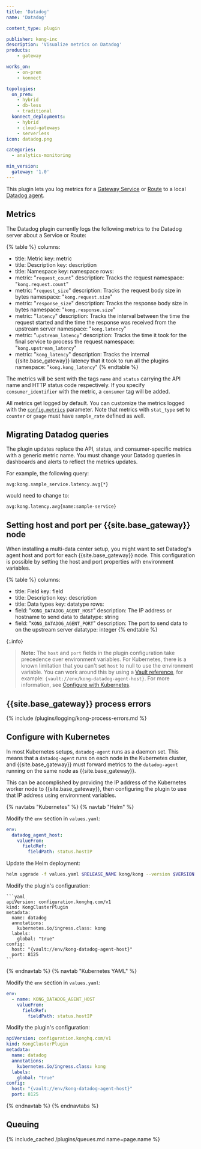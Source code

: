 ```yaml
---
title: 'Datadog'
name: 'Datadog'

content_type: plugin

publisher: kong-inc
description: 'Visualize metrics on Datadog'
products:
    - gateway

works_on:
    - on-prem
    - konnect

topologies:
  on_prem:
    - hybrid
    - db-less
    - traditional
  konnect_deployments:
    - hybrid
    - cloud-gateways
    - serverless
icon: datadog.png

categories:
  - analytics-monitoring

min_version:
  gateway: '1.0'
---
```


This plugin lets you log metrics for a [Gateway Service](/gateway/entities/service/) or [Route](/gateway/entities/route/) to a local [Datadog agent](https://docs.datadoghq.com/agent/basic_agent_usage/).

## Metrics
The Datadog plugin currently logs the following metrics to the Datadog server about a Service or Route:

{% table %}
columns:
  - title: Metric
    key: metric
  - title: Description
    key: description
  - title: Namespace
    key: namespace
rows:
  - metric: "`request_count`"
    description: Tracks the request
    namespace: "`kong.request.count`"
  - metric: "`request_size`"
    description: Tracks the request body size in bytes
    namespace: "`kong.request.size`"
  - metric: "`response_size`"
    description: Tracks the response body size in bytes
    namespace: "`kong.response.size`"
  - metric: "`latency`"
    description: Tracks the interval between the time the request started and the time the response was received from the upstream server
    namespace: "`kong.latency`"
  - metric: "`upstream_latency`"
    description: Tracks the time it took for the final service to process the request
    namespace: "`kong.upstream_latency`"
  - metric: "`kong_latency`"
    description: Tracks the internal {{site.base_gateway}} latency that it took to run all the plugins
    namespace: "`kong.kong_latency`"
{% endtable %}


The metrics will be sent with the tags `name` and `status` carrying the API name and HTTP status code respectively. If you specify `consumer_identifier` with the metric, a `consumer` tag will be added.

All metrics get logged by default. You can customize the metrics logged with the [`config.metrics`](./reference/#schema--config-metrics) parameter. Note that metrics with `stat_type` set to `counter` or `gauge` must have `sample_rate` defined as well.

## Migrating Datadog queries
The plugin updates replace the API, status, and consumer-specific metrics with a generic metric name.
You must change your Datadog queries in dashboards and alerts to reflect the metrics updates.

For example, the following query:
```
avg:kong.sample_service.latency.avg{*}
```
would need to change to:

```
avg:kong.latency.avg{name:sample-service}
```

## Setting host and port per {{site.base_gateway}} node

When installing a multi-data center setup, you might want to set Datadog's agent host and port for each {{site.base_gateway}} node. This configuration is possible by setting the host and port properties with environment variables.

{% table %}
columns:
  - title: Field
    key: field
  - title: Description
    key: description
  - title: Data types
    key: datatype
rows:
  - field: "`KONG_DATADOG_AGENT_HOST`"
    description: The IP address or hostname to send data to
    datatype: string
  - field: "`KONG_DATADOG_AGENT_PORT`"
    description: The port to send data to on the upstream server
    datatype: integer
{% endtable %}

{:.info}
> **Note:** The `host` and `port` fields in the plugin configuration take precedence over environment variables.
> For Kubernetes, there is a known limitation that you can't set `host` to null to use the environment variable. 
> You can work around this by using a [Vault reference](/gateway/entities/vault/), for example: `{vault://env/kong-datadog-agent-host}`. 
> For more information, see [Configure with Kubernetes](#configure-with-kubernetes).

## {{site.base_gateway}} process errors

{% include /plugins/logging/kong-process-errors.md %}


## Configure with Kubernetes

In most Kubernetes setups, `datadog-agent` runs as a daemon set. 
This means that a `datadog-agent` runs on each node in the Kubernetes cluster, and {{site.base_gateway}} must forward metrics to the `datadog-agent` running on the same node as {{site.base_gateway}}. 

This can be accomplished by providing the IP address of the Kubernetes worker node to {{site.base_gateway}}, then configuring the plugin to use that IP address using environment variables.

{% navtabs "Kubernetes" %}
{% navtab "Helm" %}

Modify the `env` section in `values.yaml`:

```yaml
env:
  datadog_agent_host:
    valueFrom:
      fieldRef:
        fieldPath: status.hostIP
```

Update the Helm deployment:

```sh
helm upgrade -f values.yaml $RELEASE_NAME kong/kong --version $VERSION --namespace $NAMESPACE
```

Modify the plugin's configuration:

    ```yaml
    apiVersion: configuration.konghq.com/v1
    kind: KongClusterPlugin
    metadata:
      name: datadog
      annotations:
        kubernetes.io/ingress.class: kong
      labels:
        global: "true"
    config:
      host: "{vault://env/kong-datadog-agent-host}"
      port: 8125
    ```

{% endnavtab %}
{% navtab "Kubernetes YAML" %}

Modify the `env` section in `values.yaml`:

```yaml
env:
  - name: KONG_DATADOG_AGENT_HOST
    valueFrom:
      fieldRef:
        fieldPath: status.hostIP
```

Modify the plugin's configuration:

```yaml
apiVersion: configuration.konghq.com/v1
kind: KongClusterPlugin
metadata:
  name: datadog
  annotations:
    kubernetes.io/ingress.class: kong
  labels:
    global: "true"
config:
  host: "{vault://env/kong-datadog-agent-host}"
  port: 8125
```
{% endnavtab %}
{% endnavtabs %}

## Queuing

{% include_cached /plugins/queues.md name=page.name %}